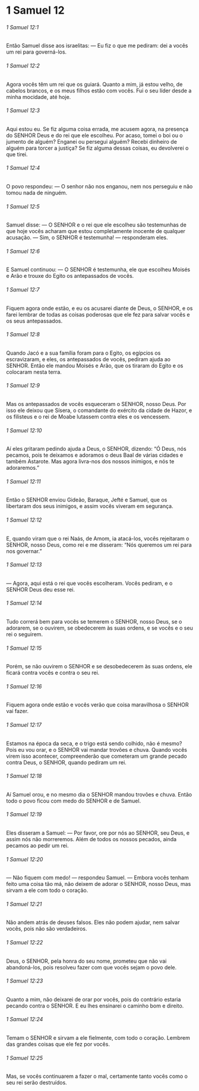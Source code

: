 # 1 Samuel 12

###### 1 Samuel 12:1

Então Samuel disse aos israelitas: — Eu fiz o que me pediram: dei a vocês um rei para governá-los.

###### 1 Samuel 12:2

Agora vocês têm um rei que os guiará. Quanto a mim, já estou velho, de cabelos brancos, e os meus filhos estão com vocês. Fui o seu líder desde a minha mocidade, até hoje.

###### 1 Samuel 12:3

Aqui estou eu. Se fiz alguma coisa errada, me acusem agora, na presença do SENHOR Deus e do rei que ele escolheu. Por acaso, tomei o boi ou o jumento de alguém? Enganei ou persegui alguém? Recebi dinheiro de alguém para torcer a justiça? Se fiz alguma dessas coisas, eu devolverei o que tirei.

###### 1 Samuel 12:4

O povo respondeu: — O senhor não nos enganou, nem nos perseguiu e não tomou nada de ninguém.

###### 1 Samuel 12:5

Samuel disse: — O SENHOR e o rei que ele escolheu são testemunhas de que hoje vocês acharam que estou completamente inocente de qualquer acusação. — Sim, o SENHOR é testemunha! — responderam eles.

###### 1 Samuel 12:6

E Samuel continuou: — O SENHOR é testemunha, ele que escolheu Moisés e Arão e trouxe do Egito os antepassados de vocês.

###### 1 Samuel 12:7

Fiquem agora onde estão, e eu os acusarei diante de Deus, o SENHOR, e os farei lembrar de todas as coisas poderosas que ele fez para salvar vocês e os seus antepassados.

###### 1 Samuel 12:8

Quando Jacó e a sua família foram para o Egito, os egípcios os escravizaram, e eles, os antepassados de vocês, pediram ajuda ao SENHOR. Então ele mandou Moisés e Arão, que os tiraram do Egito e os colocaram nesta terra.

###### 1 Samuel 12:9

Mas os antepassados de vocês esqueceram o SENHOR, nosso Deus. Por isso ele deixou que Sísera, o comandante do exército da cidade de Hazor, e os filisteus e o rei de Moabe lutassem contra eles e os vencessem.

###### 1 Samuel 12:10

Aí eles gritaram pedindo ajuda a Deus, o SENHOR, dizendo: “Ó Deus, nós pecamos, pois te deixamos e adoramos o deus Baal de várias cidades e também Astarote. Mas agora livra-nos dos nossos inimigos, e nós te adoraremos.”

###### 1 Samuel 12:11

Então o SENHOR enviou Gideão, Baraque, Jefté e Samuel, que os libertaram dos seus inimigos, e assim vocês viveram em segurança.

###### 1 Samuel 12:12

E, quando viram que o rei Naás, de Amom, ia atacá-los, vocês rejeitaram o SENHOR, nosso Deus, como rei e me disseram: “Nós queremos um rei para nos governar.”

###### 1 Samuel 12:13

— Agora, aqui está o rei que vocês escolheram. Vocês pediram, e o SENHOR Deus deu esse rei.

###### 1 Samuel 12:14

Tudo correrá bem para vocês se temerem o SENHOR, nosso Deus, se o adorarem, se o ouvirem, se obedecerem às suas ordens, e se vocês e o seu rei o seguirem.

###### 1 Samuel 12:15

Porém, se não ouvirem o SENHOR e se desobedecerem às suas ordens, ele ficará contra vocês e contra o seu rei.

###### 1 Samuel 12:16

Fiquem agora onde estão e vocês verão que coisa maravilhosa o SENHOR vai fazer.

###### 1 Samuel 12:17

Estamos na época da seca, e o trigo está sendo colhido, não é mesmo? Pois eu vou orar, e o SENHOR vai mandar trovões e chuva. Quando vocês virem isso acontecer, compreenderão que cometeram um grande pecado contra Deus, o SENHOR, quando pediram um rei.

###### 1 Samuel 12:18

Aí Samuel orou, e no mesmo dia o SENHOR mandou trovões e chuva. Então todo o povo ficou com medo do SENHOR e de Samuel.

###### 1 Samuel 12:19

Eles disseram a Samuel: — Por favor, ore por nós ao SENHOR, seu Deus, e assim nós não morreremos. Além de todos os nossos pecados, ainda pecamos ao pedir um rei.

###### 1 Samuel 12:20

— Não fiquem com medo! — respondeu Samuel. — Embora vocês tenham feito uma coisa tão má, não deixem de adorar o SENHOR, nosso Deus, mas sirvam a ele com todo o coração.

###### 1 Samuel 12:21

Não andem atrás de deuses falsos. Eles não podem ajudar, nem salvar vocês, pois não são verdadeiros.

###### 1 Samuel 12:22

Deus, o SENHOR, pela honra do seu nome, prometeu que não vai abandoná-los, pois resolveu fazer com que vocês sejam o povo dele.

###### 1 Samuel 12:23

Quanto a mim, não deixarei de orar por vocês, pois do contrário estaria pecando contra o SENHOR. E eu lhes ensinarei o caminho bom e direito.

###### 1 Samuel 12:24

Temam o SENHOR e sirvam a ele fielmente, com todo o coração. Lembrem das grandes coisas que ele fez por vocês.

###### 1 Samuel 12:25

Mas, se vocês continuarem a fazer o mal, certamente tanto vocês como o seu rei serão destruídos.

